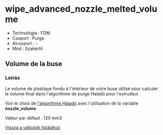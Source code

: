 # wipe\_advanced\_nozzle\_melted\_volume

* Technológia : FDM
* Csoport : Purge
* Alcsoport : -
* Mód : Szakértő

## Volume de la buse

### Leírás

Le volume de plastique fondu à l'intérieur de votre buse utilisé pour calculer le volume final dans l'algorithme de purge Haladó pour l'extrudeur.

Voir le choix de [ l'algorithme Haladó](wipe_advanced_algo.md) avec l'utilisation de la variable **nozzle\_volume**.

Valeur par défaut : 120 mm3

[Vissza a változók listájához](variable_list.md)

